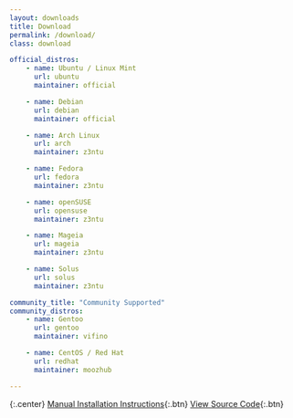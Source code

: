 ```yaml
---
layout: downloads
title: Download
permalink: /download/
class: download

official_distros:
    - name: Ubuntu / Linux Mint
      url: ubuntu
      maintainer: official

    - name: Debian
      url: debian
      maintainer: official

    - name: Arch Linux
      url: arch
      maintainer: z3ntu

    - name: Fedora
      url: fedora
      maintainer: z3ntu

    - name: openSUSE
      url: opensuse
      maintainer: z3ntu

    - name: Mageia
      url: mageia
      maintainer: z3ntu

    - name: Solus
      url: solus
      maintainer: z3ntu

community_title: "Community Supported"
community_distros:
    - name: Gentoo
      url: gentoo
      maintainer: vifino

    - name: CentOS / Red Hat
      url: redhat
      maintainer: moozhub

---
```


{:.center}
[Manual Installation Instructions](manual/){:.btn} [View Source Code](https://github.com/polychromatic/polychromatic/){:.btn}
